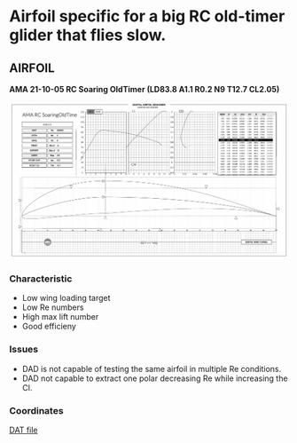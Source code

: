 # Airfoil specific for a big RC old-timer glider that flies slow.

## AIRFOIL
**AMA 21-10-05 RC Soaring OldTimer (LD83.8 A1.1 R0.2 N9 T12.7 CL2.05)**


![](AMA%2021-10-05%20RC%20Soaring%20OldTimer%20(LD83.8%20A1.1%20R0.2%20N9%20T12.7%20CL2.05)%203604x2027%202021%20Oct%2013%2001_04_43.jpg)


### Characteristic
* Low wing loading target
* Low Re numbers
* High max lift number
* Good efficieny

### Issues
* DAD is not capable of testing the same airfoil in multiple Re conditions.
* DAD not capable to extract one polar decreasing Re while increasing the Cl.

### Coordinates
[DAT file](https://github.com/ALanMAttano/AMA-AlanMattanoAirfoils-database/blob/main/AMA21-10-RCGliderOldtimer/AMA%2021-10-05%20RC%20Soaring%20OldTimer%20(LD83.8%20A1.1%20R0.2%20N9%20T12.7%20CL2.05).dat)
